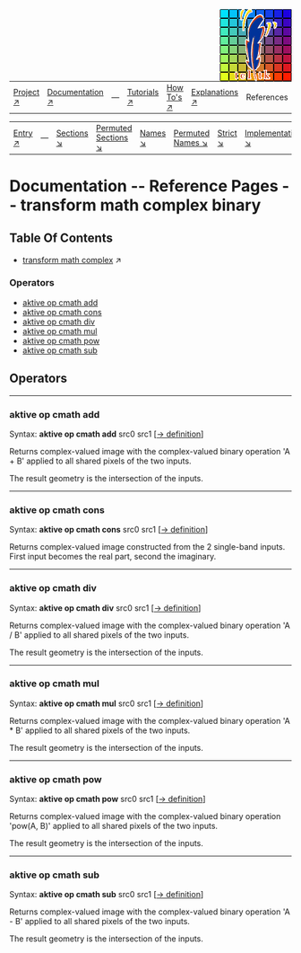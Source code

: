 <img src='../assets/aktive-logo-128.png' style='float:right;'>

||||||||
|---|---|---|---|---|---|---|
|[Project ↗](../../README.md)|[Documentation ↗](../index.md)|&mdash;|[Tutorials ↗](../tutorials.md)|[How To's ↗](../howtos.md)|[Explanations ↗](../explanations.md)|References|

|||||||||
|---|---|---|---|---|---|---|---|
|[Entry ↗](index.md)|&mdash;|[Sections ↘](bysection.md)|[Permuted Sections ↘](bypsection.md)|[Names ↘](byname.md)|[Permuted Names ↘](bypname.md)|[Strict ↘](strict.md)|[Implementations ↘](bylang.md)|

# Documentation -- Reference Pages -- transform math complex binary

## Table Of Contents

  - [transform math complex](transform_math_complex.md) ↗


### Operators

 - [aktive op cmath add](#op_cmath_add)
 - [aktive op cmath cons](#op_cmath_cons)
 - [aktive op cmath div](#op_cmath_div)
 - [aktive op cmath mul](#op_cmath_mul)
 - [aktive op cmath pow](#op_cmath_pow)
 - [aktive op cmath sub](#op_cmath_sub)

## Operators

---
### <a name='op_cmath_add'></a> aktive op cmath add

Syntax: __aktive op cmath add__ src0 src1 [[→ definition](../../../../file?ci=trunk&ln=8&name=etc/transformer/math/complex/binary.tcl)]

Returns complex-valued image with the complex-valued binary operation 'A + B' applied to all shared pixels of the two inputs.

The result geometry is the intersection of the inputs.


---
### <a name='op_cmath_cons'></a> aktive op cmath cons

Syntax: __aktive op cmath cons__ src0 src1 [[→ definition](../../../../file?ci=trunk&ln=41&name=etc/transformer/math/complex/unary.tcl)]

Returns complex-valued image constructed from the 2 single-band inputs. First input becomes the real part, second the imaginary.


---
### <a name='op_cmath_div'></a> aktive op cmath div

Syntax: __aktive op cmath div__ src0 src1 [[→ definition](../../../../file?ci=trunk&ln=8&name=etc/transformer/math/complex/binary.tcl)]

Returns complex-valued image with the complex-valued binary operation 'A / B' applied to all shared pixels of the two inputs.

The result geometry is the intersection of the inputs.


---
### <a name='op_cmath_mul'></a> aktive op cmath mul

Syntax: __aktive op cmath mul__ src0 src1 [[→ definition](../../../../file?ci=trunk&ln=8&name=etc/transformer/math/complex/binary.tcl)]

Returns complex-valued image with the complex-valued binary operation 'A * B' applied to all shared pixels of the two inputs.

The result geometry is the intersection of the inputs.


---
### <a name='op_cmath_pow'></a> aktive op cmath pow

Syntax: __aktive op cmath pow__ src0 src1 [[→ definition](../../../../file?ci=trunk&ln=8&name=etc/transformer/math/complex/binary.tcl)]

Returns complex-valued image with the complex-valued binary operation 'pow(A, B)' applied to all shared pixels of the two inputs.

The result geometry is the intersection of the inputs.


---
### <a name='op_cmath_sub'></a> aktive op cmath sub

Syntax: __aktive op cmath sub__ src0 src1 [[→ definition](../../../../file?ci=trunk&ln=8&name=etc/transformer/math/complex/binary.tcl)]

Returns complex-valued image with the complex-valued binary operation 'A - B' applied to all shared pixels of the two inputs.

The result geometry is the intersection of the inputs.


